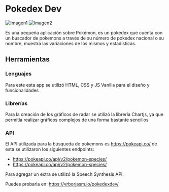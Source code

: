 # Pokedex Dev
![Imagen1](https://user-images.githubusercontent.com/32269568/193460996-e4782ac9-ce1f-4c6e-aabb-0faa03815b3b.png)
![Imagen2](https://user-images.githubusercontent.com/32269568/193461005-00133afc-8e7c-4aab-a710-41ff50ae30ab.png)

Es una pequeña aplicación sobre Pokémon, es un pokedex que cuenta con un buscador de pokemons a través de su número de pokedex nacional o su nombre, muestra las variaciones de los mismos y estadísticas.

## Herramientas

### Lenguajes
Para este esta app se utilizó HTML, CSS y JS Vanilla para el diseño y funcionalidades

### Librerías
Para la creación de los gráficos de radar se utilizó la librería Chartjs, ya que permitía realizar gráficos complejos de una forma bastante sencillos

### API

El API utilizada para la búsqueda de pokemons es https://pokeapi.co/ de esta se utilizaron los siguientes endpoints:
- https://pokeapi.co/api/v2/pokemon-species/
- https://pokeapi.co/api/v2/pokemon-species/

Para agregar un extra se utilizó la Speech Synthesis API.

Puedes probarla en: https://vrborjasm.io/pokedexdev/
